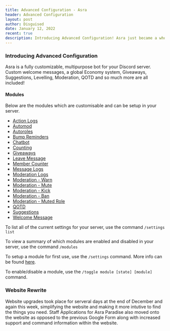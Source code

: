```yaml
---
title: Advanced Configuration - Asra
header: Advanced Configuration
layout: post
author: Disguised
date: January 12, 2022
recent: true
description: Introducing Advanced Configuration! Asra just became a whole lot more customizable.
---
```

### Introducing Advanced Configuration

Asra is a fully customizable, multipurpose bot for your Discord server. Custom welcome messages, a global Economy system, Giveaways, Suggestions, Levelling, Moderation, QOTD and so much more are all included!

#### Modules

Below are the modules which are customisable and can be setup in your server.

- [Action Logs](https://asraparadise.github.io/commands/asra/owner/#action-logs)
- [Automod](https://asraparadise.github.io/commands/asra/owner/#automod)
- [Autoroles](https://asraparadise.github.io/commands/asra/owner/#autoroles)
- [Bump Reminders](https://asraparadise.github.io/commands/asra/owner/#bump-reminders)
- [Chatbot](https://asraparadise.github.io/commands/asra/owner/#chatbot)
- [Counting](https://asraparadise.github.io/commands/asra/owner/#counting)
- [Giveaways](https://asraparadise.github.io/commands/asra/owner/#giveaways)
- [Leave Message](https://asraparadise.github.io/commands/asra/owner/#leave-message)
- [Member Counter](https://asraparadise.github.io/commands/asra/owner/#member-counter)
- [Message Logs](https://asraparadise.github.io/commands/asra/owner/#message-logs)
- [Moderation Logs](https://asraparadise.github.io/commands/asra/owner/#moderation-logs)
- [Moderation - Warn](https://asraparadise.github.io/commands/asra/owner/#moderation---warn)
- [Moderation - Mute](https://asraparadise.github.io/commands/asra/owner/#moderation---mute)
- [Moderation - Kick](https://asraparadise.github.io/commands/asra/owner/#moderation---kick)
- [Moderation - Ban](https://asraparadise.github.io/commands/asra/owner/#moderation---ban)
- [Moderation - Muted Role](https://asraparadise.github.io/commands/asra/owner/#moderation---muted-role)
- [QOTD](https://asraparadise.github.io/commands/asra/owner/#qotd)
- [Suggestions](https://asraparadise.github.io/commands/asra/owner/#suggestions)
- [Welcome Message](https://asraparadise.github.io/commands/asra/owner/#welcome-message)

To list all of the current settings for your server, use the command `/settings list`

To view a summary of which modules are enabled and disabled in your server, use the command `/modules`

To setup a module for first use, use the `/settings` command. More info can be found [here](https://asraparadise.github.io/commands/asra/owner/#modules).

To enable/disable a module, use the `/toggle module [state] [module]` command.


### Website Rewrite

Website upgrades took place for serveral days at the end of December and again this week, simplifying the website and making it more intutive to find the things you need.
Staff Applications for Asra Paradise also moved onto the website as opposed to the previous Google Form along with increased support and command information within the website.